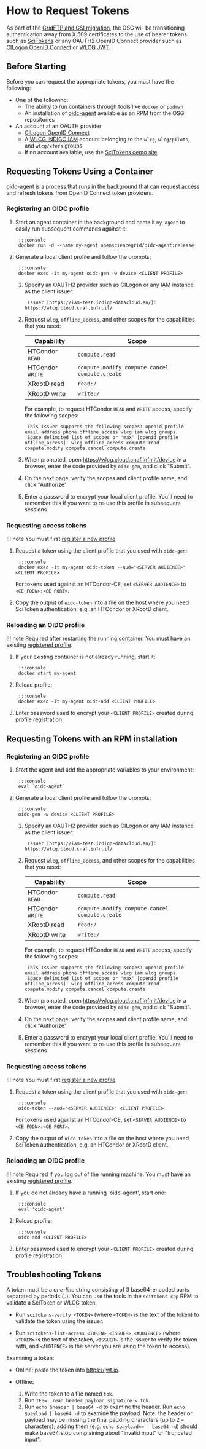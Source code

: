 How to Request Tokens
=====================

As part of the [GridFTP and GSI migration](../policy/gridftp-gsi-migration.md), the OSG will be transitioning authentication
away from X.509 certificates to the use of bearer tokens such as [SciTokens](http://scitokens.org/) or
any OAUTH2 OpenID Connect provider such as [CILogon OpenID Connect](https://www.cilogon.org/oidc) or
[WLCG JWT](https://twiki.cern.ch/twiki/bin/view/LCG/WLCGAuthorizationWG).

## Before Starting

Before you can request the appropriate tokens, you must have the following:

-   One of the following:
    -   The ability to run containers through tools like `docker` or `podman`
    -   An installation of [oidc-agent](https://indigo-dc.gitbook.io/oidc-agent/) available as an RPM from the OSG
        repositories
-   An account at an OAUTH provider
    -   [CILogon OpenID Connect](https://www.cilogon.org/oidc)
    -   A [WLCG INDIGO IAM](https://wlcg.cloud.cnaf.infn.it/) account belonging to the `wlcg`, `wlcg/pilots`, and `wlcg/xfers`
        groups.
    -   If no account available, use the [SciTokens demo site](https://demos.scitokens.org/)

## Requesting Tokens Using a Container

[oidc-agent](https://indigo-dc.gitbook.io/oidc-agent/) is a process that runs in the background that can request access
and refresh tokens from OpenID Connect token providers.

### Registering an OIDC profile

1. Start an agent container in the background and name it `my-agent` to easily run subsequent commands against it:

        :::console
        docker run -d --name my-agent opensciencegrid/oidc-agent:release

1. Generate a local client profile and follow the prompts:

        :::console
        docker exec -it my-agent oidc-gen -w device <CLIENT PROFILE>

    1. Specify an OAUTH2 provider such as CILogon or any IAM instance as the client issuer:

            Issuer [https://iam-test.indigo-datacloud.eu/]: https://wlcg.cloud.cnaf.infn.it/

    1. Request `wlcg`, `offline_access`, and other scopes for the capabilities that you need:

        | **Capability**   | **Scope**                     |
        |------------------|-------------------------------|
        | HTCondor `READ`  | `compute.read`                |
        | HTCondor `WRITE` | `compute.modify compute.cancel compute.create` |
        | XRootD read      | `read:/`                      |
        | XRootD write     | `write:/`                     |

        For example, to request HTCondor `READ` and `WRITE` access, specify the following scopes:

            This issuer supports the following scopes: openid profile email address phone offline_access wlcg iam wlcg.groups
            Space delimited list of scopes or 'max' [openid profile offline_access]: wlcg offline_access compute.read compute.modify compute.cancel compute.create
    
    1. When prompted, open <https://wlcg.cloud.cnaf.infn.it/device> in a browser, enter the code provided by `oidc-gen`,
       and click "Submit".

    1. On the next page, verify the scopes and client profile name, and click "Authorize".

    1. Enter a password to encrypt your local client profile.
       You'll need to remember this if you want to re-use this profile in subsequent sessions.

### Requesting access tokens

!!! note
    You must first [register a new profile](#registering-an-oidc-profile).

1. Request a token using the client profile that you used with `oidc-gen`:
	
        :::console
        docker exec -it my-agent oidc-token --aud="<SERVER AUDIENCE>" <CLIENT PROFILE>


    For tokens used against an HTCondor-CE, set `<SERVER AUDIENCE>` to  
    `<CE FQDN>:<CE PORT>`.

1. Copy the output of `oidc-token` into a file on the host where you need SciToken authentication, e.g. an HTCondor or
   XRootD client.

### Reloading an OIDC profile

!!! note
    Required after restarting the running container. You must have an existing [registered profile](#registering-an-oidc-profile).

1. If your existing container is not already running, start it:

        :::console
        docker start my-agent

1. Reload profile:

        :::console
        docker exec -it my-agent oidc-add <CLIENT PROFILE>


1. Enter password used to encrypt your `<CLIENT PROFILE>` created during profile registration.


## Requesting Tokens with an RPM installation

### Registering an OIDC profile

1. Start the agent and add the appropriate variables to your environment:

        :::console
        eval `oidc-agent`

1. Generate a local client profile and follow the prompts:

        :::console
        oidc-gen -w device <CLIENT PROFILE>

    1. Specify an OAUTH2 provider such as CILogon or any IAM instance as the client issuer:

            Issuer [https://iam-test.indigo-datacloud.eu/]: https://wlcg.cloud.cnaf.infn.it/

    1. Request `wlcg`, `offline_access`, and other scopes for the capabilities that you need:

        | **Capability**   | **Scope**                     |
        |------------------|-------------------------------|
        | HTCondor `READ`  | `compute.read`                |
        | HTCondor `WRITE` | `compute.modify compute.cancel compute.create` |
        | XRootD read      | `read:/`                      |
        | XRootD write     | `write:/`                     |
         For example, to request HTCondor `READ` and `WRITE` access, specify the following scopes:

            This issuer supports the following scopes: openid profile email address phone offline_access wlcg iam wlcg.groups
            Space delimited list of scopes or 'max' [openid profile offline_access]: wlcg offline_access compute.read compute.modify compute.cancel compute.create
    
    1. When prompted, open <https://wlcg.cloud.cnaf.infn.it/device> in a browser, enter the code provided by `oidc-gen`,
       and click "Submit".

    1. On the next page, verify the scopes and client profile name, and click "Authorize".

    1. Enter a password to encrypt your local client profile.
       You'll need to remember this if you want to re-use this profile in subsequent sessions.

### Requesting access tokens

!!! note
    You must first [register a new profile](#registering-an-oidc-profile_1).

1. Request a token using the client profile that you used with `oidc-gen`:

        :::console
        oidc-token --aud="<SERVER AUDIENCE>" <CLIENT PROFILE>

    For tokens used against an HTCondor-CE, set `<SERVER AUDIENCE>` to  
    `<CE FQDN>:<CE PORT>`.

1. Copy the output of `oidc-token` into a file on the host where you need SciToken authentication, e.g. an HTCondor or
   XRootD client.

### Reloading an OIDC profile

!!! note
    Required if you log out of the running machine. You must have an existing [registered profile](#registering-an-oidc-profile_1).

1. If you do not already have a running 'oidc-agent', start one:

        :::console
        eval 'oidc-agent'

1. Reload profile:

        :::console
        oidc-add <CLIENT PROFILE>


1. Enter password used to encrypt your `<CLIENT PROFILE>` created during profile registration.

## Troubleshooting Tokens

A token must be a _one-line_ string consisting of 3 base64-encoded parts separated by periods (`.`).
You can use the tools in the `scitokens-cpp` RPM to validate a SciToken or WLCG token.

-   Run `scitokens-verify <TOKEN>` (where `<TOKEN>` is the text of the token) to validate the token using the issuer.

-   Run `scitokens-list-access <TOKEN> <ISSUER> <AUDIENCE>` (where `<TOKEN>` is the text of the token,
    `<ISSUER>` is the issuer to verify the token with,
    and `<AUDIENCE>` is the server you are using the token to access).

Examining a token:

-   Online: paste the token into <https://jwt.io>.

-   Offline:
    1.  Write the token to a file named `tok`.
    2.  Run `IFS=. read header payload signature < tok`.
    3.  Run `echo $header | base64 -d` to examine the header.
        Run `echo $payload | base64 -d` to examine the payload.
        Note: the header or payload may be missing the final padding characters (up to 2 `=` characters);
        adding them (e.g. `echo $payload== | base64 -d`) should make base64 stop complaining about "invalid input" or
        "truncated input".
